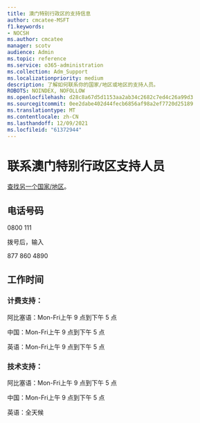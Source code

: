 ```yaml
---
title: 澳门特别行政区的支持信息
author: cmcatee-MSFT
f1.keywords:
- NOCSH
ms.author: cmcatee
manager: scotv
audience: Admin
ms.topic: reference
ms.service: o365-administration
ms.collection: Adm_Support
ms.localizationpriority: medium
description: 了解如何联系你的国家/地区或地区的支持人员。
ROBOTS: NOINDEX, NOFOLLOW
ms.openlocfilehash: d28c8a67d5d1153aa2ab34c2682c7ed4c26a99d3
ms.sourcegitcommit: 0ee2dabe402d44fecb6856af98a2ef7720d25189
ms.translationtype: MT
ms.contentlocale: zh-CN
ms.lasthandoff: 12/09/2021
ms.locfileid: "61372944"
---
```

# <a name="contact-support-for-macau-sar"></a>联系澳门特别行政区支持人员

[查找另一个国家/地区](../get-help-support.md)。

## <a name="phone-number"></a>电话号码
0800 111

拨号后，输入

877 860 4890

## <a name="hours"></a>工作时间
### <a name="billing-support"></a>计费支持：

阿比塞语：Mon-Fri上午 9 点到下午 5 点

中国：Mon-Fri上午 9 点到下午 5 点

英语：Mon-Fri上午 9 点到下午 5 点

### <a name="technical-support"></a>技术支持：

阿比塞语：Mon-Fri上午 9 点到下午 5 点

中国：Mon-Fri上午 9 点到下午 5 点

英语：全天候
